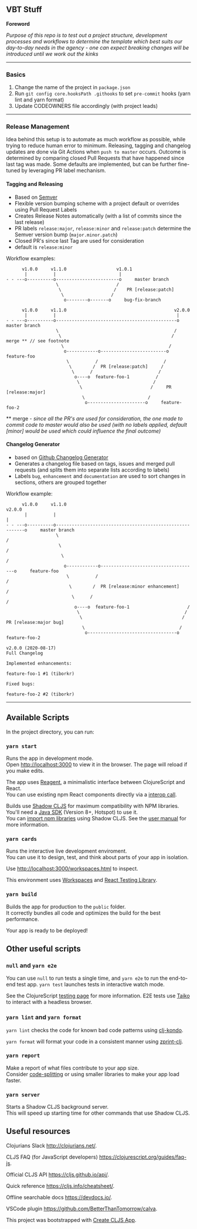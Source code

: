 ## VBT Stuff

**Foreword** 

_Purpose of this repo is to test out a project structure, development processes and workflows to determine the template which best suits our day-to-day needs in the agency - one can expect breaking changes will be introduced until we work out the kinks_

---
### Basics
1. Change the name of the project in `package.json`
2. Run `git config core.hooksPath .githooks` to set `pre-commit` hooks (yarn lint and yarn format)
3. Update CODEOWNERS file accordingly (with project leads)

---

### Release Management

Idea behind this setup is to automate as much workflow as possible, while trying to reduce human error to minimum.
Releasing, tagging and changelog updates are done via Git Actions when `push to master` occurs. Outcome is determined
by comparing closed Pull Requests that have happened since last tag was made. Some defaults are implemented, but can
be further fine-tuned by leveraging PR label mechanism.

#### Tagging and Releasing
 * Based on [Semver](http://semver.org/)
 * Flexible version bumping scheme with a project default or overrides using Pull Request Labels
 * Creates Release Notes automatically (with a list of commits since the last release)
 * PR labels `release:major`, `release:minor` and `release:patch` determine the Semver version bump (`major.minor.patch`)
 * Closed PR's since last Tag are used for consideration
 * default is `release:minor`

 Workflow examples:

 ```
       v1.0.0     v1.1.0                   v1.0.1
        |          |                        |
 - - ---o----------o------------------------o     master branch
                    \                      /
                     \                    /    PR [release:patch]
                      \                  /
                       o--------o-------o     bug-fix-branch
```

 ```
       v1.0.0     v1.1.0                                         v2.0.0
        |          |                                              |
 - - ---o----------o----------------------------------------------o     master branch
                    \                                            /
                     \                                          /     merge ** // see footnote
                      \                                        /
                       o------------o-------------------------o     feature-foo
                        \          /                         /
                         \        /  PR [release:patch]     /
                          \      /                         /
                           o----o  feature-foo-1          /
                            \                            /
                             \                          /     PR [release:major]
                              \                        /
                               o----------------------o     feature-foo-2
```
** merge - _since all the PR's are used for consideration, the one made to commit code to master would also be used (with no labels applied, default [minor] would be used which could influence the final outcome)_

 
#### Changelog Generator
 * based on [Github Changelog Generator](https://github.com/github-changelog-generator/github-changelog-generator)
 * Generates a changelog file based on tags, issues and merged pull requests (and splits them into separate lists according to labels)
 * Labels `bug`, `enhancement` and `documentation` are used to sort changes in sections, others are grouped together

Workflow example:
 ```
       v1.0.0     v1.1.0                                                     v2.0.0
        |          |                                                          |
 - - ---o----------o----------------------------------------------------------o     master branch
                    \                                                        /
                     \                                                      /
                      \                                                    /
                       o------------o-------------------------------------o     feature-foo
                        \          /                                     /
                         \        /  PR [release:minor enhancement]     /
                          \      /                                     /
                           o----o  feature-foo-1                      /
                            \                                        /
                             \                                      /     PR [release:major bug]
                              \                                    /
                               o----------------------------------o     feature-foo-2
``` 

```
v2.0.0 (2020-08-17)
Full Changelog

Implemented enhancements:

feature-foo-1 #1 (tiborkr)

Fixed bugs:

feature-foo-2 #2 (tiborkr)
```

---

## Available Scripts

In the project directory, you can run:

### `yarn start`

Runs the app in development mode.<br>
Open [http://localhost:3000](http://localhost:3000) to view it in the browser.
The page will reload if you make edits.

The app uses [Reagent](https://reagent-project.github.io), a minimalistic interface between ClojureScript and React.<br>
You can use existing npm React components directly via a [interop call](http://reagent-project.github.io/docs/master/InteropWithReact.html#creating-reagent-components-from-react-components).

Builds use [Shadow CLJS](https://github.com/thheller/shadow-cljs) for maximum compatibility with NPM libraries. You'll need a [Java SDK](https://adoptopenjdk.net/) (Version 8+, Hotspot) to use it. <br>
You can [import npm libraries](https://shadow-cljs.github.io/docs/UsersGuide.html#js-deps) using Shadow CLJS. See the [user manual](https://shadow-cljs.github.io/docs/UsersGuide.html) for more information.

### `yarn cards`

Runs the interactive live development enviroment.<br>
You can use it to design, test, and think about parts of your app in isolation.

Use [http://localhost:3000/workspaces.html](http://localhost:3000/workspaces.html) to inspect.

This environment uses [Workspaces](https://github.com/nubank/workspaces) and [React Testing Library](https://testing-library.com/docs/react-testing-library/intro).

### `yarn build`

Builds the app for production to the `public` folder.<br>
It correctly bundles all code and optimizes the build for the best performance.

Your app is ready to be deployed!

## Other useful scripts

### `null` and `yarn e2e`

You can use `null` to run tests a single time, and `yarn e2e` to run the end-to-end test app.
`yarn test` launches tests in interactive watch mode.<br>

See the ClojureScript [testing page](https://clojurescript.org/tools/testing) for more information. E2E tests use [Taiko](https://github.com/getgauge/taiko) to interact with a headless browser.

### `yarn lint` and `yarn format`

`yarn lint` checks the code for known bad code patterns using [clj-kondo](https://github.com/borkdude/clj-kondo).

`yarn format` will format your code in a consistent manner using [zprint-clj](https://github.com/clj-commons/zprint-clj).

### `yarn report`

Make a report of what files contribute to your app size.<br>
Consider [code-splitting](https://code.thheller.com/blog/shadow-cljs/2019/03/03/code-splitting-clojurescript.html) or using smaller libraries to make your app load faster.

### `yarn server`

Starts a Shadow CLJS background server.<br>
This will speed up starting time for other commands that use Shadow CLJS.

## Useful resources

Clojurians Slack http://clojurians.net/.

CLJS FAQ (for JavaScript developers) https://clojurescript.org/guides/faq-js.

Official CLJS API https://cljs.github.io/api/.

Quick reference https://cljs.info/cheatsheet/.

Offline searchable docs https://devdocs.io/.

VSCode plugin https://github.com/BetterThanTomorrow/calva.

This project was bootstrapped with [Create CLJS App](https://github.com/filipesilva/create-cljs-app).

